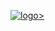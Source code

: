 <a href="https://kalyanmurapaka45.github.io/Website-Portfolio/">![logo](https://github.com/KalyanMurapaka45/KalyanMurapaka45/blob/main/Github%20Banner.png)></a>
